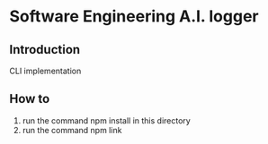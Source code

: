 # Software Engineering A.I. logger

## Introduction
CLI implementation

## How to
1. run the command npm install in this directory
2. run the command npm link
